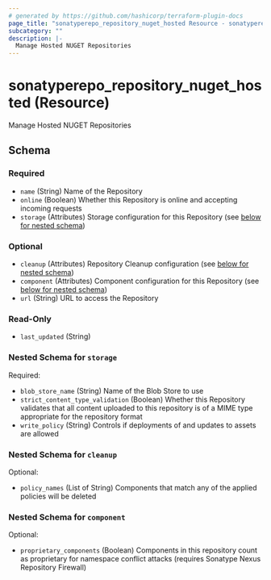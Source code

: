 ```yaml
---
# generated by https://github.com/hashicorp/terraform-plugin-docs
page_title: "sonatyperepo_repository_nuget_hosted Resource - sonatyperepo"
subcategory: ""
description: |-
  Manage Hosted NUGET Repositories
---
```


# sonatyperepo_repository_nuget_hosted (Resource)

Manage Hosted NUGET Repositories



<!-- schema generated by tfplugindocs -->
## Schema

### Required

- `name` (String) Name of the Repository
- `online` (Boolean) Whether this Repository is online and accepting incoming requests
- `storage` (Attributes) Storage configuration for this Repository (see [below for nested schema](#nestedatt--storage))

### Optional

- `cleanup` (Attributes) Repository Cleanup configuration (see [below for nested schema](#nestedatt--cleanup))
- `component` (Attributes) Component configuration for this Repository (see [below for nested schema](#nestedatt--component))
- `url` (String) URL to access the Repository

### Read-Only

- `last_updated` (String)

<a id="nestedatt--storage"></a>
### Nested Schema for `storage`

Required:

- `blob_store_name` (String) Name of the Blob Store to use
- `strict_content_type_validation` (Boolean) Whether this Repository validates that all content uploaded to this repository is of a MIME type appropriate for the repository format
- `write_policy` (String) Controls if deployments of and updates to assets are allowed


<a id="nestedatt--cleanup"></a>
### Nested Schema for `cleanup`

Optional:

- `policy_names` (List of String) Components that match any of the applied policies will be deleted


<a id="nestedatt--component"></a>
### Nested Schema for `component`

Optional:

- `proprietary_components` (Boolean) Components in this repository count as proprietary for namespace conflict attacks (requires Sonatype Nexus Repository Firewall)
